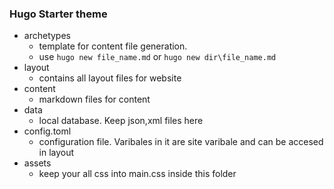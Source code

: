 ### Hugo Starter theme
  * archetypes
    * template for content file generation.
    * use `hugo new file_name.md` or `hugo new dir\file_name.md`
  * layout
      * contains all layout files for website
  * content 
      * markdown files for content
  * data 
    * local database. Keep json,xml files here
  * config.toml 
      * configuration file. Varibales in it are site varibale and can be accesed in layout 
  * assets
      * keep your all css into main.css inside this folder
             
